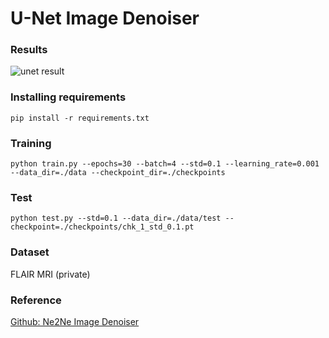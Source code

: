 <h1>U-Net Image Denoiser</h1>



### Results

![unet result](https://ifh.cc/g/HAoT50.jpg)



### Installing requirements

```
pip install -r requirements.txt
```

### Training

```
python train.py --epochs=30 --batch=4 --std=0.1 --learning_rate=0.001 --data_dir=./data --checkpoint_dir=./checkpoints
```

### Test

```
python test.py --std=0.1 --data_dir=./data/test --checkpoint=./checkpoints/chk_1_std_0.1.pt
```

### Dataset
FLAIR MRI (private)

### Reference
[Github: Ne2Ne Image Denoiser](https://github.com/neeraj3029/Ne2Ne-Image-Denoising)